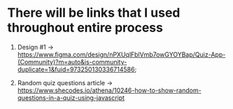 # There will be links that I used throughout entire process

[comment]: <> (I just took some fonts and colors from here)
1. Design #1 -> https://www.figma.com/design/nPXUqlFblVmb7owGYOYBap/Quiz-App-(Community)?m=auto&is-community-duplicate=1&fuid=973250130336714586;

2. Random quiz questions article -> https://www.shecodes.io/athena/10246-how-to-show-random-questions-in-a-quiz-using-javascript